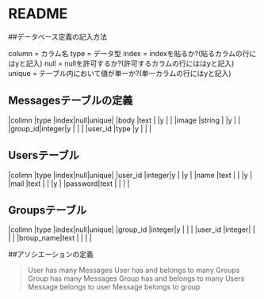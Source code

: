 # README

##データベース定義の記入方法
>
column = カラム名
type = データ型
index = indexを貼るか?(貼るカラムの行にはyと記入)
null = nullを許可するか?(許可するカラムの行にははyと記入)
unique = テーブル内において値が単一か?(単一カラムの行にはyと記入)
>
## Messagesテーブルの定義

>
|colimn  |type   |index|null|unique|
|body    |text   |     |y   |      |
|image   |string |     |y   |      |
|group_id|integer|y    |    |      |
|user_id |type   |y    |    |      |
>



## Usersテーブル
>
|colimn  |type   |index|null|unique|
|user_id |integer|y    |    |y     |
|name    |text   |     |    |y     |
|mail    |text   |     |    |y     |
|password|text   |     |    |      |
>
## Groupsテーブル
>
|colimn    |type   |index|null|unique|
|group_id  |integer|y    |    |      |
|user_id   |integer|     |    |      |
|broup_name|text   |     |    |      |
>

##アソシエーションの定義
>User has many Messages
>User has and belongs to many Groups
>Group has many Messages
>Group has and belongs to many Users
>Message belongs to user
>Message belongs to group

